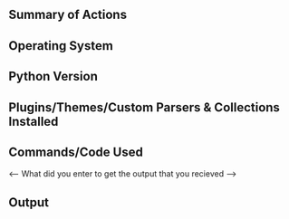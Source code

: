 ## Summary of Actions
<!-- A brie summary of the problem -->

## Operating System 
<!-- System and Version (e.g. MacOS Sonoma) -->

## Python Version
<!-- Python 3.12 -->

## Plugins/Themes/Custom Parsers & Collections Installed

<!-- Plugin1 -->
<!-- Theme2 -->

## Commands/Code Used 

<-- What did you enter to get the output that you recieved -->

## Output

<!-- Copy the Error or output that you recieve. -->

<!-- This can be a screenshot but is more helpful as text -->
